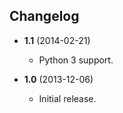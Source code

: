 Changelog
---------

- **1.1** (2014-02-21)

  - Python 3 support.

- **1.0** (2013-12-06)

  - Initial release.
